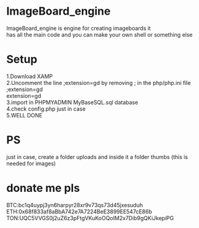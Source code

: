 # ImageBoard_engine

ImageBoard_engine is engine for creating imageboards it  
has all the main code and you can make your own shell or something else

# Setup
1.Download XAMP  
2.Uncomment the line ;extension=gd by removing ; in the php/php.ini file  
  ;extension=gd  
  extension=gd     
  3.import in PHPMYADMIN MyBaseSQL.sql database  
  4.check config.php just in case  
  5.WELL DONE 

# PS  
just in case, create a folder uploads and inside it a folder thumbs (this is needed for images)
  
# donate me pls  
BTC:bc1q4uypj3yn6harpyr28xr9v73qs73d45jxesuduh  
ETH:0x68f833af8aBbA742e7A7224BeE3899EE547cE86b  
TON:UQC5VVGS0j2uZ6z3pFtgVKuKoOQoIM2x7Dib9gQKiJkepiPG
